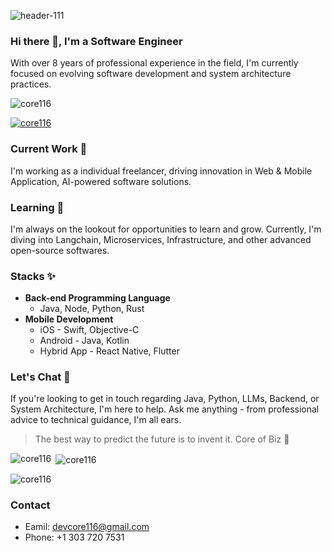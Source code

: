 ![header-111](https://github.com/core116/core116/assets/120689599/83212337-93ff-4790-bb52-b0173e8535e3)
### Hi there 👋, I'm a Software Engineer

With over 8 years of professional experience in the field, I'm currently focused on evolving software development and system architecture practices.


<p align="left"> <img src="https://komarev.com/ghpvc/?username=core116&label=Profile%20views&color=0e75b6&style=flat" alt="core116" /> </p>

<p align="left"> <a href="https://github.com/ryo-ma/github-profile-trophy"><img src="https://github-profile-trophy.vercel.app/?username=core116" alt="core116" /></a> </p>

### Current Work 🔭

I'm working as a individual freelancer, driving innovation in Web & Mobile Application, AI-powered software solutions.

### Learning 🌱

I'm always on the lookout for opportunities to learn and grow. Currently, I'm diving into Langchain, Microservices, Infrastructure, and other advanced open-source softwares.

### Stacks ✨

- **Back-end Programming Language**
  - Java, Node, Python, Rust
- **Mobile Development**
  - iOS - Swift, Objective-C
  - Android - Java, Kotlin
  - Hybrid App - React Native, Flutter

### Let's Chat 💬

If you're looking to get in touch regarding Java, Python, LLMs, Backend, or System Architecture, I'm here to help. Ask me anything - from professional advice to technical guidance, I'm all ears.

> The best way to predict the future is to invent it. Core of Biz 🎯

<p><img align="left" src="https://github-readme-stats.vercel.app/api/top-langs?username=core116&show_icons=true&locale=en&layout=compact" alt="core116" /></p>

<p>&nbsp;<img align="center" src="https://github-readme-stats.vercel.app/api?username=core116&show_icons=true&locale=en" alt="core116" /></p>

<p><img align="center" src="https://github-readme-streak-stats.herokuapp.com/?user=core116&" alt="core116" /></p>

### Contact
 - Eamil: devcore116@gmail.com
 - Phone: +1 303 720 7531
